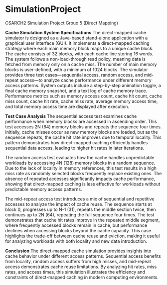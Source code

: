 # SimulationProject
CSARCH2 Simulation Project Grouo 5 (Direct Mapping)

**Cache Simulation System Specifications**
The direct-mapped cache simulator is designed as a Java-based stand-alone application with a graphical user interface (GUI). It implements a direct-mapped caching strategy where each main memory block maps to a unique cache block. The cache consists of 32 blocks, with each cache line storing 16 words. The system follows a non-load-through read policy, meaning data is fetched from memory only on a cache miss. The number of main memory blocks is user-defined, with a minimum of 1024 blocks.
The simulator provides three test cases—sequential access, random access, and mid-repeat access—to analyze cache performance under different memory access patterns. System outputs include a step-by-step animation toggle, a final cache memory snapshot, and a text log of cache memory trace. Performance metrics such as memory access count, cache hit count, cache miss count, cache hit rate, cache miss rate, average memory access time, and total memory access time are displayed after execution.

**Test Case Analysis**
The sequential access test examines cache performance when memory blocks are accessed in ascending order. This test accesses 2N (64) memory blocks and repeats the sequence four times. Initially, cache misses occur as new memory blocks are loaded, but as the sequence repeats, the cache hit rate improves due to temporal locality. This pattern demonstrates how direct-mapped caching efficiently handles sequential data access, leading to higher hit rates in later iterations.

The random access test evaluates how the cache handles unpredictable workloads by accessing 4N (128) memory blocks in a random sequence. Due to the lack of locality in memory references, this test results in a high miss rate as randomly selected blocks frequently replace existing ones. The absence of repeated accesses significantly impacts cache performance, showing that direct-mapped caching is less effective for workloads without predictable memory access patterns.

The mid-repeat access test introduces a mix of sequential and repetitive accesses to analyze the impact of cache reuse. The sequence starts at block 0, progresses up to N-1 (31), repeats the middle section twice, then continues up to 2N (64), repeating the full sequence four times. The test demonstrates that cache hit rates improve in the repeated middle segment, where frequently accessed blocks remain in cache, but performance declines when accessing blocks beyond the cache capacity. This case highlights the trade-off between cache reuse and eviction, making it useful for analyzing workloads with both locality and new data introduction.

**Conclusion**
The direct-mapped cache simulation provides insights into cache behavior under different access patterns. Sequential access benefits from locality, random access suffers from high misses, and mid-repeat access demonstrates cache reuse limitations. By analyzing hit rates, miss rates, and access times, this simulation illustrates the efficiency and constraints of direct-mapped caching in modern computing environments.

